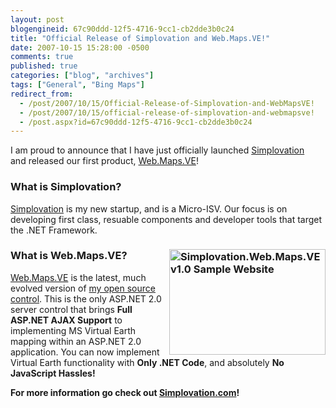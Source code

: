 ```yaml
---
layout: post
blogengineid: 67c90ddd-12f5-4716-9cc1-cb2dde3b0c24
title: "Official Release of Simplovation and Web.Maps.VE!"
date: 2007-10-15 15:28:00 -0500
comments: true
published: true
categories: ["blog", "archives"]
tags: ["General", "Bing Maps"]
redirect_from: 
  - /post/2007/10/15/Official-Release-of-Simplovation-and-WebMapsVE!
  - /post/2007/10/15/official-release-of-simplovation-and-webmapsve!
  - /post.aspx?id=67c90ddd-12f5-4716-9cc1-cb2dde3b0c24
---
```

<!-- more -->
<p>
I am proud to announce that I have just officially launched&nbsp;<a href="http://simplovation.com/">Simplovation</a> and&nbsp;released our first product, <a href="http://simplovation.com/Page/WebMapsVE.aspx">Web.Maps.VE</a>!
</p>
<h3>What is Simplovation?</h3>
<p>
<a href="http://simplovation.com/">Simplovation</a> is my new startup, and is&nbsp;a Micro-ISV. Our focus is on developing first class, resuable components and developer tools that target the .NET Framework.
</p>
<h3><a href="http://simplovation.com/Page/WebMapsVE.aspx"><img src="http://simplovation.com/Files/Images/SampleWebsite_ScreenShot001_Thumb.png" border="0" alt="Simplovation.Web.Maps.VE v1.0 Sample Website" width="250" height="169" align="right" /></a>What is Web.Maps.VE?</h3>
<p>
<a href="http://simplovation.com/Page/WebMapsVE.aspx">Web.Maps.VE</a> is&nbsp;the latest,&nbsp;much evolved version of <a href="http://codeplex.com/pietschsoftve3">my open source control</a>. This is the only ASP.NET 2.0 server control that brings <strong>Full ASP.NET AJAX Support</strong> to implementing MS Virtual Earth mapping within an&nbsp;ASP.NET 2.0 application. You can now implement Virtual Earth functionality with <strong>Only .NET Code</strong>, and absolutely <strong>No JavaScript Hassles!</strong>
</p>
<p>
<strong>For more information go check out </strong><a href="http://simplovation.com"><strong>Simplovation.com</strong></a><strong>!</strong>
</p>
<p>
&nbsp;
</p>
<p>
&nbsp;
</p>
